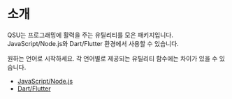 # 소개

QSU는 프로그래밍에 활력을 주는 유틸리티를 모은 패키지입니다. JavaScript/Node.js와 Dart/Flutter 환경에서 사용할 수 있습니다.

원하는 언어로 시작하세요. 각 언어별로 제공되는 유틸리티 함수에는 차이가 있을 수 있습니다.

- [JavaScript/Node.js](/ko/getting-started/installation-javascript.md)
- [Dart/Flutter](/ko/getting-started/installation-dart.md)
